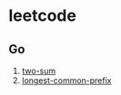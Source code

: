 # leetcode

## Go
1. [two-sum](https://github.com/justanman/leetcode/tree/test/go/two-sum)
14. [longest-common-prefix](https://github.com/justanman/leetcode/tree/test/go/longest-common-prefix)
